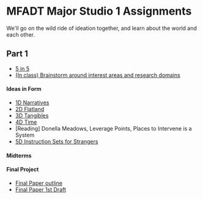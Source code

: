 # MFADT Major Studio 1 Assignments

We'll go on the wild ride of ideation together, and learn about the world and each other.

## Part 1
* [5 in 5](five-in-five.md)
* [(In class) Brainstorm around interest areas and research domains](brainstorm-domains.md)
#### Ideas in Form
* [1D Narratives](https://github.com/iristy318/mfadt-majorstudio-1/blob/master/Assignments/1D/1D%20Profile.md)
* [2D Flatland](https://github.com/iristy318/mfadt-majorstudio-1/blob/master/Assignments/2D-3D/2D-3D%20statement.md)
* [3D Tangibles](https://github.com/iristy318/mfadt-majorstudio-1/blob/master/Assignments/2D-3D/2D-3D%20statement.md)
* [4D Time](https://ty-987654321.wixsite.com/irisdtworks/single-post/2017/09/25/Ideas-in-Form-4D-Time)
* [Reading] Donella Meadows, Leverage Points, Places to Intervene is a System
* [5D Instruction Sets for Strangers](https://ty-987654321.wixsite.com/irisdtworks/single-post/2017/10/05/Instruction-Sets-for-Strangers-1st-Prototype)
#### Midterms

#### Final Project
* [Final Paper outline](https://drive.google.com/a/newschool.edu/file/d/1sANAwUMTF5Eh1QC7prPxJRMr6w0qhJIR/view?usp=sharing)
* [Final Paper 1st Draft](https://drive.google.com/a/newschool.edu/file/d/1RtAGN8KKT35cIObmtrirD2qTs3z0ht8s/view?usp=sharing)
